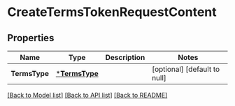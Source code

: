 # CreateTermsTokenRequestContent

## Properties
Name | Type | Description | Notes
------------ | ------------- | ------------- | -------------
**TermsType** | [***TermsType**](TermsType.md) |  | [optional] [default to null]

[[Back to Model list]](../README.md#documentation-for-models) [[Back to API list]](../README.md#documentation-for-api-endpoints) [[Back to README]](../README.md)


